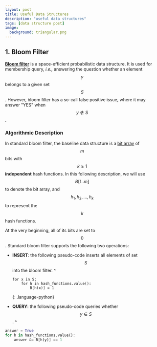 ```yaml
---
layout: post
title: Useful Data Structures
description: "useful data structures"
tags: [data structure post]
image:
  background: triangular.png
---
```


## 1. Bloom Filter

[**Bloom filter**](https://en.wikipedia.org/wiki/Bloom_filter) is a space-efficient probabilistic data structure. It is used for membership query, _i.e.,_ answering the question whether an element $$y$$ belongs to a given set $$S$$.
However, bloom filter has a so-call false positive issue, where it may answer "YES" when $$y \notin S$$. 

### Algorithmic Description

In standard bloom filter, the baseline data structure is a [bit array](https://en.wikipedia.org/wiki/Bit_array) of $$m$$ bits with $$k \ge 1$$ **independent** hash functions. In this following description, we will use $$B[1..m]$$ to denote the bit array, and $$h_1, h_2, ..., h_k$$ to represent the $$k$$ hash functions.

At the very beginning, all of its bits are set to $$0$$. Standard bloom filter supports the following two operations:

* **INSERT**: the following pseudo-code inserts all elements of set $$S$$ into the bloom filter. 
^
    ~~~
    for x in S:
        for h in hash_functions.value():
            B[h(x)] = 1
    ~~~
    {: .language-python}  
         
* **QUERY**: the following pseudo-code queries whether $$y \in S$$. 
^
~~~python
answer = True
for h in hash_functions.value():
    answer &= B[h(y)] == 1
~~~



